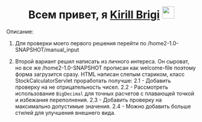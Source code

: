 <h1 align="center">Всем привет, я <a href="https://daniilshat.ru/" target="_blank">Kirill Brigi</a> 
<img src="https://github.com/blackcater/blackcater/raw/main/images/Hi.gif" height="32"/></h1>

Описание:
1. Для проверки моего первого решения перейти по /home2-1.0-SNAPSHOT/manual_input

2. Второй вариант решил написать из личного интереса. Он сыроват, но все же /home2-1.0-SNAPSHOT прописан как welcome-file поэтому форма загрузится сразу. HTML написан слепым стариком, класс StockCalculatorServlet проработать получше:
   2.1 - Добавить проверку на не отрицательность чисел.
   2.2 - Рассмотреть использование `BigDecimal` для точных расчетов с плавающей точкой и избежания переполнения.
   2.3 - Добавить проверку на максимально допустимые значения.
   2.4 - Можно добавить больше стилей для улучшения внешнего вида.
 